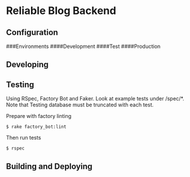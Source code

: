 # Reliable Blog Backend

## Configuration
###Environments
####Development
####Test
####Production
## Developing

## Testing
Using RSpec, Factory Bot and Faker. Look at example tests under /spec/*. Note that Testing database must be truncated with each test.


Prepare with factory linting

    $ rake factory_bot:lint

Then run tests

    $ rspec

## Building and Deploying
